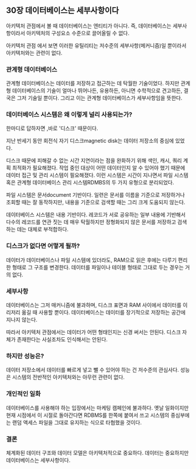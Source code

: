 ## 30장 데이터베이스는 세부사항이다

아키텍처 관점에서 볼 때 데이터베이스는 엔티티가 아니다. 즉, 데이터베이스는 세부사항이라서 아키텍처의 구성요소 수준으로 끌어올릴 수 없다.

아키텍처 관점 에서 보면 이러한 유틸리티는 저수준의 세부사항(메커니즘)일 뿐이라서 아키텍처와는 관련이 없다.

### 관계형 데이터베이스

관계형 데이터베이스는 데이터를 저장하고 접근하는 데 탁월한 기술이었다.
하지만 관계형 데이터베이스의 기술이 얼마나 뛰어나든, 유용하든, 아니면 수학적으로 견고하든, 결국은 그저 기술일 뿐이다. 그리고 이는 관계형 데이터베이스가 세부사항임을 뜻한다.

### 데이터베이스 시스템은 왜 이렇게 널리 사용되는가?

한마디로 답하자면 ,바로 '디스크' 때문이다.

지난 반세기 동안 회전식 자기 디스크magnetic disk는 데이터 저장소의 중심에 있었다.

디스크 때문에 피해갈 수 없는 시간 지연이라는 점을 완화하기 위해 색인, 캐시, 쿼리 계획 최적화가 필요해졌다. 작업 중인 대상이 어떤 데이터인지 알 수 있어야 했기 때문에 데이터 접근 및 관리 시스템이 필요해졌다. 이런 시스템은 시간이 지나면서 파일 시스템 혹은 관계형 데이터베이스 관리 시스템RDMBS의 두 가지 유형으로 분리되었다.

파일 시스템은 문서document 기반이다. 일련은 문서를 이름을 기준으로 저장하거나 조회할 때는 잘 동작하지만, 내용을 기준으로 검색할 때는 그리 크게 도움되지 않는다.

데이터베이스 시스템은 내용 기반이다. 레코드가 서로 공유하는 일부 내용에 기반해서 다수의 레코드를 연관 짓는 데 매우 탁월하지만 정형화되지 않은 문서를 저장하고 검색하는 데는 대체로 부적합하다.

### 디스크가 없다면 어떻게 될까?

데이터가 데이터베이스나 파일 시스템에 있더라도, RAM으로 읽은 후에는 다루기 편리한 형태로 그 구조를 변경한다. 데이터를 파일이나 테이블 형태로 그대로 두는 경우는 거의 없다.

### 세부사항

데이터베이스는 그저 매커니즘에 불과하며, 디스크 표면과 RAM 사이에서 데이터를 이리저리 옮길 때 사용할 뿐이다. 데이터베이스는 데이터를 장기적으로 저장하는 공간에 지나지 않는다.

따라서 아키텍처 관점에서는 데이터가 어떤 형태인지는 신경 써서는 안된다. 디스크 자체가 존재한다는 사실조차도 인식해서는 안된다.

### 하지만 성능은?

데이터 저장소에서 데이터를 빠르게 넣고 뺄 수 있어야 하는 건 저수준의 관심사다. 성능은 시스템의 전반적인 아키텍처와는 아무런 관련이 없다.

### 개인적인 일화

데이터베이스를 사용해야 하는 입장에서는 마케팅 캠페인에 불과하다. 옛날 일화이지만 현재 시점에서 이 시절로 돌아간다면 RDBMS를 한쪽에 붙여서 쓰고 시스템의 중심부에는 랜덤 액세스 파일을 그대로 유지하는 식으로 타협했을 것이다.

### 결론

체계화된 데이터 구조와 데이터 모델은 아키텍처적으로 중요하다. 데이터는 중요하지만 데이터베이스는 세부사항이다.